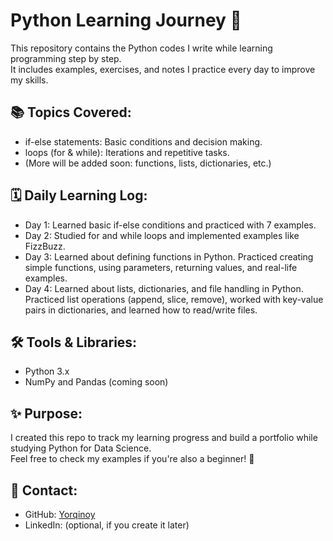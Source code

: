 # Python Learning Journey 🚀

This repository contains the Python codes I write while learning programming step by step.  
It includes examples, exercises, and notes I practice every day to improve my skills.  

## 📚 Topics Covered:
- if-else statements: Basic conditions and decision making.
- loops (for & while): Iterations and repetitive tasks.
- (More will be added soon: functions, lists, dictionaries, etc.)

## 🗓️ Daily Learning Log:
- Day 1: Learned basic if-else conditions and practiced with 7 examples.  
- Day 2: Studied for and while loops and implemented examples like FizzBuzz.  
- Day 3: Learned about defining functions in Python. Practiced creating simple functions, using parameters, returning values, and real-life examples.
- Day 4: Learned about lists, dictionaries, and file handling in Python.  
  Practiced list operations (append, slice, remove), worked with key-value pairs in dictionaries, and learned how to read/write files.

## 🛠️ Tools & Libraries:
- Python 3.x  
- NumPy and Pandas (coming soon)  

## ✨ Purpose:
I created this repo to track my learning progress and build a portfolio while studying Python for Data Science.  
Feel free to check my examples if you're also a beginner! 🌱

## 📩 Contact:
- GitHub: [Yorqinoy](https://github.com/Yorqinoyyy)
- LinkedIn: (optional, if you create it later)
